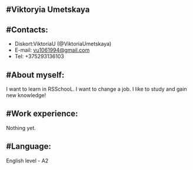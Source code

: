 #**Viktoryia Umetskaya**
---
#Contacts:
---
* Diskort:ViktoriaU (@ViktoriaUmetskaya)
* E-mail: vu1061994@gmail.com
* Tel: +375293136103

#About myself:
---
I want to learn in RSSchooL. I want to change a job. I like to study and gain new knowledge!

#Work experience:
---
Nothing yet.

#Language:
---
English level - A2
